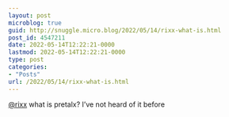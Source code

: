 ```yaml
---
layout: post
microblog: true
guid: http://snuggle.micro.blog/2022/05/14/rixx-what-is.html
post_id: 4547211
date: 2022-05-14T12:22:21-0000
lastmod: 2022-05-14T12:22:21-0000
type: post
categories:
- "Posts"
url: /2022/05/14/rixx-what-is.html
---
```

<p><span class="h-card" translate="no"><a href="https://chaos.social/@rixx" class="u-url mention">@<span>rixx</span></a></span> what is pretalx? I’ve not heard of it before</p>
